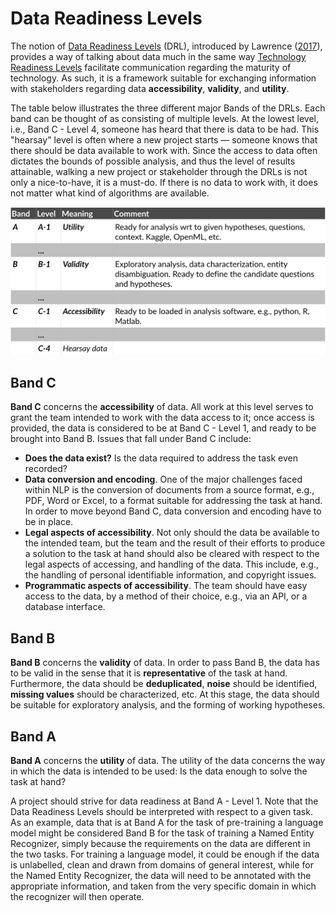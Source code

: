 # Data Readiness Levels

The notion of [Data Readiness Levels](http://data-readiness.org/) (DRL), introduced by Lawrence 
([2017](https://arxiv.org/abs/1705.02245)), provides a way of 
talking about data much in the same way [Technology Readiness Levels](https://en.wikipedia.org/wiki/Technology_readiness_level) facilitate 
communication regarding the maturity of technology. As such, it is a framework suitable for
exchanging information with stakeholders regarding data **accessibility**, **validity**, and **utility**.

The table below illustrates the three different major Bands of the DRLs. Each band can be thought of as consisting of multiple
levels. At the lowest level, i.e., Band C - Level 4, someone has heard that there is data to be had. This "hearsay" level is
often where a new project starts — someone knows that there should be data available to work with. Since the access
to data often dictates the bounds of possible analysis, and thus the level of results attainable, walking a new project
or stakeholder through the DRLs is not only a nice-to-have, it is a must-do. If there is no data to work with, it does
not matter what kind of algorithms are available.


![Data Readiness Levels table](img/drl-table.png)


## Band C

**Band C** concerns the **accessibility** of data. All work at this level serves to grant the team 
intended to work with the data access to it; once access is provided, the data is considered to be at Band C - Level 1, 
and ready to be brought into Band B. Issues that fall under Band C include:
 *  **Does the data exist?** Is the data required to address the task even recorded?
 *  **Data conversion and encoding**. One of the major challenges faced within NLP is the conversion of
documents from a source format, e.g., PDF, Word or Excel, to a format suitable for addressing the task at hand. 
In order to move beyond Band C, data conversion and encoding have to be in place.
  * **Legal aspects of accessibility**. Not only should the data be available to the intended team, but the team and the
  result of their efforts to produce a solution to the task at hand should also be cleared with respect to the legal aspects
  of accessing, and handling of the data. This include, e.g., the handling of personal identifiable information, and 
  copyright issues.
 * **Programmatic aspects of accessibility**. The team should have easy access to the data, by a method of their choice, 
  e.g., via an API, or a database interface.

## Band B

**Band B** concerns the **validity** of data. In order to pass Band B, the data has to be valid in the sense that it is
**representative** of the task at hand. Furthermore, the data should be **deduplicated**, **noise** should be identified, 
**missing values** should be characterized, etc. At this stage, the data should be suitable for exploratory analysis, and the 
forming of working hypotheses.

## Band A

**Band A** concerns the **utility** of data. The utility of the data concerns the way in which the data is intended to be
used: Is the data enough to solve the task at hand?


A project should strive for data readiness at Band A - Level 1. Note that the Data Readiness Levels should be 
interpreted with respect to a given task. As an example, data that is at Band A for the task of pre-training a language model might be considered 
Band B for the task of training a Named Entity Recognizer, simply because the requirements on the data are different 
in the two tasks. For training a language model, it could be enough if the data is unlabelled, clean and drawn from 
domains of general interest, while for the Named Entity Recognizer, the data will need to be annotated with the 
appropriate information, and taken from the very specific domain in which the recognizer will then operate.
